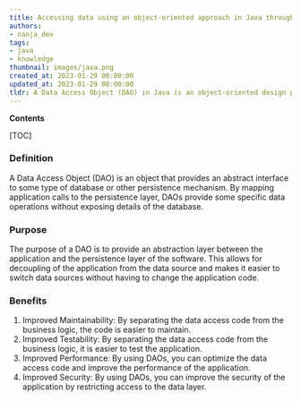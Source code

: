 ```yaml
---
title: Accessing data using an object-oriented approach in Java through a data access object
authors:
- nanja_dev
tags:
- java
- knowledge
thumbnail: images/java.png
created_at: 2023-01-29 00:00:00
updated_at: 2023-01-29 00:00:00
tldr: A Data Access Object (DAO) in Java is an object-oriented design pattern used to abstract data access from business logic and provide a unified interface for data access.
---
```


**Contents**

[TOC]

### Definition
A Data Access Object (DAO) is an object that provides an abstract interface to some type of database or other persistence mechanism. By mapping application calls to the persistence layer, DAOs provide some specific data operations without exposing details of the database.

### Purpose
The purpose of a DAO is to provide an abstraction layer between the application and the persistence layer of the software. This allows for decoupling of the application from the data source and makes it easier to switch data sources without having to change the application code.

### Benefits
1. Improved Maintainability: By separating the data access code from the business logic, the code is easier to maintain.
2. Improved Testability: By separating the data access code from the business logic, it is easier to test the application.
3. Improved Performance: By using DAOs, you can optimize the data access code and improve the performance of the application.
4. Improved Security: By using DAOs, you can improve the security of the application by restricting access to the data layer.
